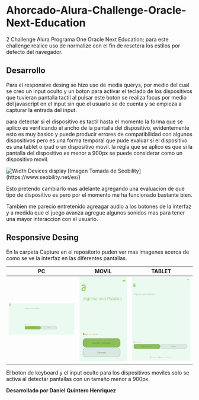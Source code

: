 # Ahorcado-Alura-Challenge-Oracle-Next-Education

2 Challenge Alura Programa One Oracle Next Education; para este challenge realice uso de normalize con el fin de resetera los estilos por defecto del navegador.

## Desarrollo

Para el responsive desing se hizo uso de media querys, por medio del cual se creo un input oculto y un boton para activar el teclado de los dispositivos que tuvieran pantalla tactil al pulsar este boton se realiza focus por medio del javascript en el input sin que el usuario se de cuenta y se empieza a capturar la entrada del input.

para detectar si el dispositivo es tactil hasta el momento la forma que se aplico es verificando el ancho de la pantalla del dispositivo, evidentemente esto es muy basico y puede producir errores de compatibilidad con algunos dispositivos pero es una forma temporal que pude evaluar si el dispositivo es una tablet o ipad o un dispositivo movil. la regla que se aplico es que si la pantalla del dispositivo es menor a 900px se puede considerar como un dispositivo movil.

<img src="https://www.seobility.net/en/wiki/images/6/6f/Media-Queries.png" alt="Width Devices display" />
[Imagen Tomada de Seobility](https://www.seobility.net/es/)

Esto pretendo cambiarlo mas adelante agregando una evaluacion de que tipo de dispositivo es pero por el momento me ha funcionado bastante bien.

Tambien me parecio entretenido agreagar audio a los botones de la interfaz y a medida que el juego avanza agregue algunos sonidos mas para tener una mayor interaccion con el usuario.

## Responsive Desing

En la carpeta Capture en el repositorio puden ver mas imagenes acerca de como se ve la interfaz en las diferentes pantallas.

|PC|MOVIL|TABLET|
|--|--|--|
|![Interfaz Pc](https://raw.githubusercontent.com/Danielo27/Ahorcado-Alura-Challenge-Oracle-Next-Education-/main/capture/PC_Add_Word.PNG)| ![Interfaz Iphone](https://raw.githubusercontent.com/Danielo27/Ahorcado-Alura-Challenge-Oracle-Next-Education-/main/capture/Phone_Add_Words.png) |![Interfaz Tablet](https://raw.githubusercontent.com/Danielo27/Ahorcado-Alura-Challenge-Oracle-Next-Education-/main/capture/Tablet_Add_Word.png)|
El boton de keyboard y el input oculto para los dispositivos moviles solo se activa al detectar pantallas con un tamaño menor a 900px.



**Desarrollado por Daniel Quintero Henriquez**
